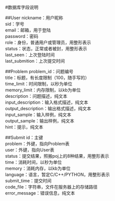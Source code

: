 #数据库字段说明

##User
nickname：用户昵称  
sid：学号  
email：邮箱，用于登陆  
password：密码  
role：身份，普通用户或管理员，用整形表示  
status：状态，正常或者被封，用整形表示  
last_seen：上次登陆时间  
last_submition：上次提交时间  

##Problem
problem_id：问题编号  
title：标题，有长度限制（100，随手写的）  
time_limit：时间限制，以秒为单位  
memory_limit：内存限制，以kb为单位  
description：问题描述，纯文本  
input_description：输入格式描述，纯文本  
output_description：输出格式描述，纯文本  
input_sample：输入样例，纯文本  
output_sample：输出样例，纯文本  
hint：提示，纯文本  

##Submit
id：主键  
problem：外键，指向Problem表  
user：外键，指向User表  
status：提交结果，照搬poj上的8种结果，用整形表示  
time：消耗时间，以秒为单位  
memory：消耗内存，以kb为单位  
language：语言，暂定C/C++/PYTHON，用整形表示  
submit_time：提交时间  
code_file：字符串，文件在服务器上的存储路径  
error_message：错误信息，纯文本  